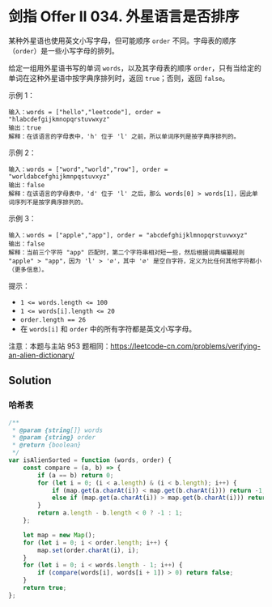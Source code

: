 # 剑指 Offer II 034. 外星语言是否排序

某种外星语也使用英文小写字母，但可能顺序 `order` 不同。字母表的顺序（`order`）是一些小写字母的排列。

给定一组用外星语书写的单词 `words`，以及其字母表的顺序 `order`，只有当给定的单词在这种外星语中按字典序排列时，返回 `true`；否则，返回 `false`。

示例 1：

```
输入：words = ["hello","leetcode"], order = "hlabcdefgijkmnopqrstuvwxyz"
输出：true
解释：在该语言的字母表中，'h' 位于 'l' 之前，所以单词序列是按字典序排列的。
```

示例 2：

```
输入：words = ["word","world","row"], order = "worldabcefghijkmnpqstuvxyz"
输出：false
解释：在该语言的字母表中，'d' 位于 'l' 之后，那么 words[0] > words[1]，因此单词序列不是按字典序排列的。
```

示例 3：

```
输入：words = ["apple","app"], order = "abcdefghijklmnopqrstuvwxyz"
输出：false
解释：当前三个字符 "app" 匹配时，第二个字符串相对短一些，然后根据词典编纂规则 "apple" > "app"，因为 'l' > '∅'，其中 '∅' 是空白字符，定义为比任何其他字符都小（更多信息）。
```

提示：

-   `1 <= words.length <= 100`
-   `1 <= words[i].length <= 20`
-   `order.length == 26`
-   在 `words[i]` 和 `order` 中的所有字符都是英文小写字母。

注意：本题与主站 953 题相同：https://leetcode-cn.com/problems/verifying-an-alien-dictionary/

## Solution

### 哈希表

```javascript
/**
 * @param {string[]} words
 * @param {string} order
 * @return {boolean}
 */
var isAlienSorted = function (words, order) {
    const compare = (a, b) => {
        if (a == b) return 0;
        for (let i = 0; (i < a.length) & (i < b.length); i++) {
            if (map.get(a.charAt(i)) < map.get(b.charAt(i))) return -1;
            else if (map.get(a.charAt(i)) > map.get(b.charAt(i))) return 1;
        }
        return a.length - b.length < 0 ? -1 : 1;
    };

    let map = new Map();
    for (let i = 0; i < order.length; i++) {
        map.set(order.charAt(i), i);
    }
    for (let i = 0; i < words.length - 1; i++) {
        if (compare(words[i], words[i + 1]) > 0) return false;
    }
    return true;
};
```
